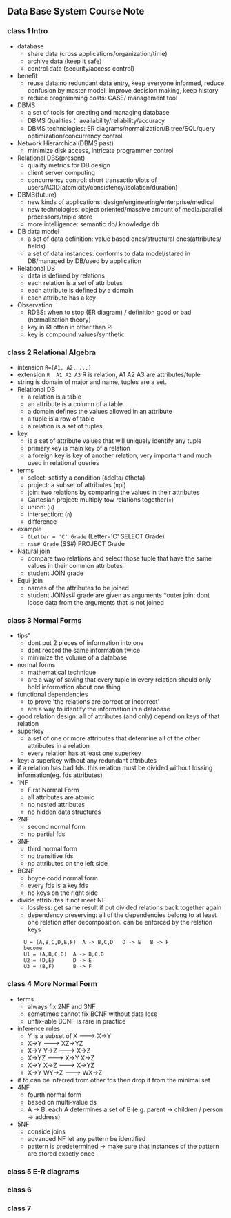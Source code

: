 ## Data Base System Course Note
### class 1 Intro
* database
  - share data (cross applications/organization/time)
  - archive data (keep it safe)
  - control data (security/access control)
* benefit
  - reuse data:no redundant data entry, keep everyone informed, reduce confusion by master model, improve decision making, keep history
  - reduce programming costs: CASE/ management tool
* DBMS
  - a set of tools for creating and managing database
  - DBMS Qualities： availability/reliability/accuracy
  - DBMS technologies: ER diagrams/normalization/B tree/SQL/query optimization/concurrency control
* Network Hierarchical(DBMS past)
  - minimize disk access, intricate programmer control
* Relational DBS(present)
  - quality metrics for DB design
  - client server computing
  - concurrency control: short transaction/lots of users/ACID(atomicity/consistency/isolation/duration)
* DBMS(future)
  - new kinds of applications: design/engineering/enterprise/medical
  - new technologies: object oriented/massive amount of media/parallel processors/triple store
  - more intelligence: semantic db/ knowledge db
* DB data model
  - a set of data definition: value based ones/structural ones(attributes/ fields)
  - a set of data instances: conforms to data model/stared in DB/managed by DB/used by application
* Relational DB
  - data is defined by relations
  - each relation is a set of attributes
  - each attribute is defined by a domain
  - each attribute has a key
* Observation
  - RDBS: when to stop (ER diagram) / definition good or bad (normalization theory)
  - key in RI often in other than RI
  - key is compound values/synthetic


### class 2 Relational Algebra
* intension `R=(A1, A2, ...)` 
* extension `R  A1 A2 A3` R is relation, A1 A2 A3 are attributes/tuple
* string is domain of major and name, tuples are a set.
* Relational DB
  - a relation is a table
  - an attribute is a column of a table
  - a domain defines the values allowed in an attribute
  - a tuple is a row of table
  - a relation is a set of tuples
* key
  - is a set of attribute values that will uniquely identify any tuple
  - primary key is main key of a relation
  - a foreign key is key of another relation, very important and much used in relational queries
* terms
  - select: satisfy a condition (`δ`delta/ `θ`theta)
  - project: a subset of attributes (`π`pi)
  - join: two relations by comparing the values in their attributes
  - Cartesian project: multiply tow relations together(`×`)
  - union: (`∪`)
  - intersection: (`∩`)
  - difference
* example
  - `δLetter = 'C' Grade` (Letter='C' SELECT Grade)
  - `πss# Grade` (SS#) PROJECT Grade
* Natural join
  - compare two relations and select those tuple that have the same values in their common attributes
  - student JOIN grade
* Equi-join
  - names of the attributes to be joined
  - student JOINss# grade are given as arguments 
*outer join: dont loose data from the arguments that is not joined


### class 3 Normal Forms
* tips"
  - dont put 2 pieces of information into one
  - dont record the same information twice
  - minimize the volume of a database
* normal forms
  - mathematical technique
  - are a way of saving that every tuple in every relation should only hold information about one thing
* functional dependencies
  - to prove 'the relations are correct or incorrect'
  - are a way to identify the information in a database
* good relation design: all of attributes (and only) depend on keys of that relation
* superkey
  - a set of one or more attributes that determine all of the other attributes in a relation
  - every relation has at least one superkey
* key: a superkey without any redundant attributes
* if a relation has bad fds. this relation must be divided without lossing information(eg. fds attributes)
* 1NF
  - First Normal Form
  - all attributes are atomic
  - no nested attributes
  - no hidden data structures
* 2NF
  - second normal form
  - no partial fds
* 3NF
  - third normal form
  - no transitive fds
  - no attributes on the left side
* BCNF
  - boyce codd normal form
  - every fds is a key fds
  - no keys on the right side
* divide attributes if not meet NF
  - lossless: get same result if put divided relations back together again
  - dependency preserving: all of the dependencies belong to at least one relation after decomposition. can be enforced by the relation keys
  ```
    U = (A,B,C,D,E,F)  A -> B,C,D   D -> E   B -> F
    become
    U1 = (A,B,C,D)  A -> B,C,D
    U2 = (D,E)      D -> E
    U3 = (B,F)      B -> F
  ```

### class 4 More Normal Form
* terms
  - always fix 2NF and 3NF
  - sometimes cannot fix BCNF without data loss
  - unfix-able BCNF is rare in practice
* inference rules
  - Y is a subset of X ---> X->Y
  - X->Y  ---> XZ->YZ
  - X->Y Y->Z  ---> X->Z
  - X->YZ  ---> X->Y X->Z
  - X->Y X->Z  ---> X->YZ
  - X->Y WY->Z  ---> WX->Z
* if fd can be inferred from other fds then drop it from the minimal set
* 4NF
  - fourth normal form
  - based on multi-value ds
  - A -> B: each A determines a set of B (e.g. parent -> children / person -> address)
* 5NF
  - conside joins
  - advanced NF let any pattern be identified
  - pattern is predetermined -> make sure that instances of the pattern are stored exactly once

### class 5 E-R diagrams



### class 6


### class 7